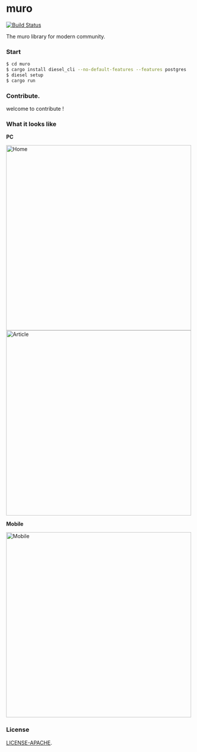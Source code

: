 # muro

[![Build Status](https://travis-ci.org/OUIRC/muro.svg?branch=master)](https://travis-ci.org/OUIRC/muro)

The muro library for modern community.

### Start

```bash
$ cd muro
$ cargo install diesel_cli --no-default-features --features postgres
$ diesel setup
$ cargo run
```

### Contribute.
 
welcome to contribute !

### <a name="screenshots"> What it looks like </a>
**PC**

<img alt="Home" height="500" src="https://raw.githubusercontent.com/OUIRC/muro/master/public/2017-09-20%2009-49-12%E5%B1%8F%E5%B9%95%E6%88%AA%E5%9B%BE.png">

<img alt="Article" height="500" src="https://raw.githubusercontent.com/OUIRC/muro/master/public/2017-09-15%2010-00-12%E5%B1%8F%E5%B9%95%E6%88%AA%E5%9B%BE.png">

**Mobile**

<img alt="Mobile" height="500" src="https://raw.githubusercontent.com/OUIRC/muro/master/public/2017-09-20%2018-17-55%E5%B1%8F%E5%B9%95%E6%88%AA%E5%9B%BE.png">


### License

[LICENSE-APACHE](https://github.com/OUIRC/muro/blob/master/LICENSE).
